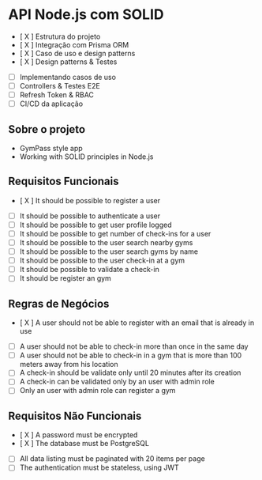 # API Node.js com SOLID

- [ X ] Estrutura do projeto
- [ X ] Integração com Prisma ORM
- [ X ] Caso de uso e design patterns
- [ X ] Design patterns & Testes
- [ ] Implementando casos de uso
- [ ] Controllers & Testes E2E
- [ ] Refresh Token & RBAC
- [ ] CI/CD da aplicação

## Sobre o projeto

- GymPass style app
- Working with SOLID principles in Node.js

## Requisitos Funcionais

- [ X ] It should be possible to register a user
- [ ] It should be possible to authenticate a user
- [ ] It should be possible to get user profile logged
- [ ] It should be possible to get number of check-ins for a user
- [ ] It should be possible to the user search nearby gyms
- [ ] It should be possible to the user search gyms by name
- [ ] It should be possible to the user check-in at a gym
- [ ] It should be possible to validate a check-in
- [ ] It should be register an gym

## Regras de Negócios

- [ X ] A user should not be able to register with an email that is already in use
- [ ] A user should not be able to check-in more than once in the same day
- [ ] A user should not be able to check-in in a gym that is more than 100 meters away from his location
- [ ] A check-in should be validate only until 20 minutes after its creation
- [ ] A check-in can be validated only by an user with admin role
- [ ] Only an user with admin role can register a gym

## Requisitos Não Funcionais

- [ X ] A password must be encrypted
- [ X ] The database must be PostgreSQL
- [ ] All data listing must be paginated with 20 items per page
- [ ] The authentication must be stateless, using JWT
